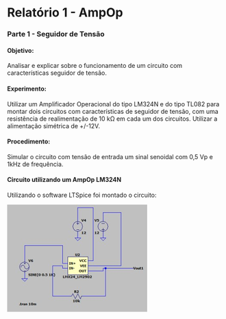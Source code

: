 # Relatório 1 - AmpOp

### Parte 1 - Seguidor de Tensão

#### Objetivo:

Analisar e explicar sobre o funcionamento de um circuito com características seguidor de tensão.

#### Experimento:

Utilizar um Amplificador Operacional do tipo LM324N e do tipo TL082 para montar dois circuitos com características de seguidor de tensão, com uma resistência de realimentação de 10 kΩ em cada um dos circuitos. Utilizar a alimentação simétrica de +/-12V.
#### Procedimento:
Simular o circuito com tensão de entrada um sinal senoidal com 0,5 Vp e 1kHz de frequência.
#### Circuito utilizando um AmpOp LM324N
Utilizando o software LTSpice foi montado o circuito:

![nome](/relatorio_eletronica_1/CIRCUITOLM324NIMAGEM.jpg)

